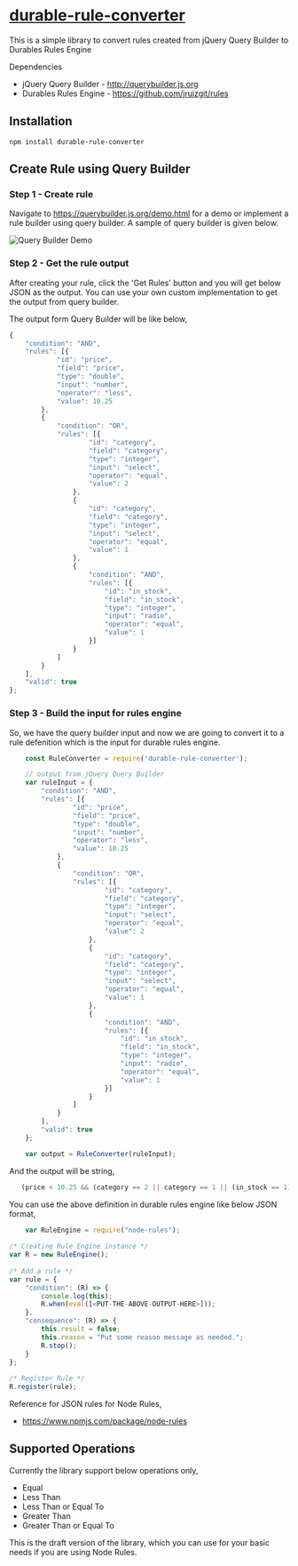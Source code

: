 # [durable-rule-converter](https://github.com/aravindnc/durable-rule-converter)

This is a simple library to convert rules created from jQuery Query Builder to Durables Rules Engine

Dependencies
- jQuery Query Builder - http://querybuilder.js.org
- Durables Rules Engine - https://github.com/jruizgit/rules

## Installation

  `npm install durable-rule-converter`

## Create Rule using Query Builder

### Step 1 - Create rule
Navigate to https://querybuilder.js.org/demo.html for a demo or implement a rule builder using query builder. A sample of query builder is given below.

![Query Builder Demo](https://github.com/aravindnc/durable-rule-converter/blob/master/docs/img/query-builder-demo.png)

### Step 2 - Get the rule output
After creating your rule, click the 'Get Rules' button and you will get below JSON as the output. You can use your own custom implementation to get the output from query builder.

The output form Query Builder will be like below,
```javascript
{
    "condition": "AND",
    "rules": [{
            "id": "price",
            "field": "price",
            "type": "double",
            "input": "number",
            "operator": "less",
            "value": 10.25
        },
        {
            "condition": "OR",
            "rules": [{
                    "id": "category",
                    "field": "category",
                    "type": "integer",
                    "input": "select",
                    "operator": "equal",
                    "value": 2
                },
                {
                    "id": "category",
                    "field": "category",
                    "type": "integer",
                    "input": "select",
                    "operator": "equal",
                    "value": 1
                },
                {
                    "condition": "AND",
                    "rules": [{
                        "id": "in_stock",
                        "field": "in_stock",
                        "type": "integer",
                        "input": "radio",
                        "operator": "equal",
                        "value": 1
                    }]
                }
            ]
        }
    ],
    "valid": true
};
```
### Step 3 - Build the input for rules engine
So, we have the query builder input and now we are going to convert it to a rule defenition which is the input for durable rules engine.

```javascript
    const RuleConverter = require('durable-rule-converter');

    // output from jQuery Query Builder
    var ruleInput = {
        "condition": "AND",
        "rules": [{
                "id": "price",
                "field": "price",
                "type": "double",
                "input": "number",
                "operator": "less",
                "value": 10.25
            },
            {
                "condition": "OR",
                "rules": [{
                        "id": "category",
                        "field": "category",
                        "type": "integer",
                        "input": "select",
                        "operator": "equal",
                        "value": 2
                    },
                    {
                        "id": "category",
                        "field": "category",
                        "type": "integer",
                        "input": "select",
                        "operator": "equal",
                        "value": 1
                    },
                    {
                        "condition": "AND",
                        "rules": [{
                            "id": "in_stock",
                            "field": "in_stock",
                            "type": "integer",
                            "input": "radio",
                            "operator": "equal",
                            "value": 1
                        }]
                    }
                ]
            }
        ],
        "valid": true
    };

    var output = RuleConverter(ruleInput);
```
And the output will be string,
```javascript
   (price < 10.25 && (category == 2 || category == 1 || (in_stock == 1)))
```

You can use the above definition in durable rules engine like below JSON format,
```javascript
    var RuleEngine = require("node-rules");
 
/* Creating Rule Engine instance */
var R = new RuleEngine();
 
/* Add a rule */
var rule = {
    "condition": (R) => {
        console.log(this);
        R.when(eval([<PUT-THE-ABOVE-OUTPUT-HERE>]));
    },
    "consequence": (R) => {
        this.result = false;
        this.reason = "Put some reason message as needed.";
        R.stop();
    }
};
 
/* Register Rule */
R.register(rule);
```

Reference for JSON rules for Node Rules,
- https://www.npmjs.com/package/node-rules


## Supported Operations

Currently the library support below operations only,

- Equal
- Less Than
- Less Than or Equal To
- Greater Than
- Greater Than or Equal To

This is the draft version of the library, which you can use for your basic needs if you are using Node Rules.
